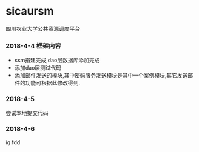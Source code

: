# sicaursm
四川农业大学公共资源调度平台

### 2018-4-4  框架内容
* ssm搭建完成,dao层数据库添加完成
* 添加dao层测试代码
* 添加邮件发送的模块,其中密码服务发送模块是其中一个案例模块,其它发送邮件的功能可根据此修改得到.

### 2018-4-5
尝试本地提交代码
### 2018-4-6
ig
fdd